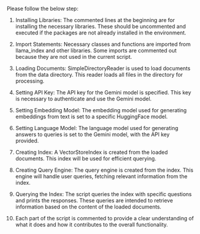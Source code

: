 Please follow the below step:

1. Installing Libraries: The commented lines at the beginning are for installing the necessary libraries. These should be uncommented and executed if the packages are not already installed in the environment.

2. Import Statements: Necessary classes and functions are imported from llama_index and other libraries. Some imports are commented out because they are not used in the current script.

3. Loading Documents: SimpleDirectoryReader is used to load documents from the data directory. This reader loads all files in the directory for processing.

4. Setting API Key: The API key for the Gemini model is specified. This key is necessary to authenticate and use the Gemini model.

5. Setting Embedding Model: The embedding model used for generating embeddings from text is set to a specific HuggingFace model.

6. Setting Language Model: The language model used for generating answers to queries is set to the Gemini model, with the API key provided.

7. Creating Index: A VectorStoreIndex is created from the loaded documents. This index will be used for efficient querying.

8. Creating Query Engine: The query engine is created from the index. This engine will handle user queries, fetching relevant information from the index.

9. Querying the Index: The script queries the index with specific questions and prints the responses. These queries are intended to retrieve information based on the content of the loaded documents.

10. Each part of the script is commented to provide a clear understanding of what it does and how it contributes to the overall functionality.
